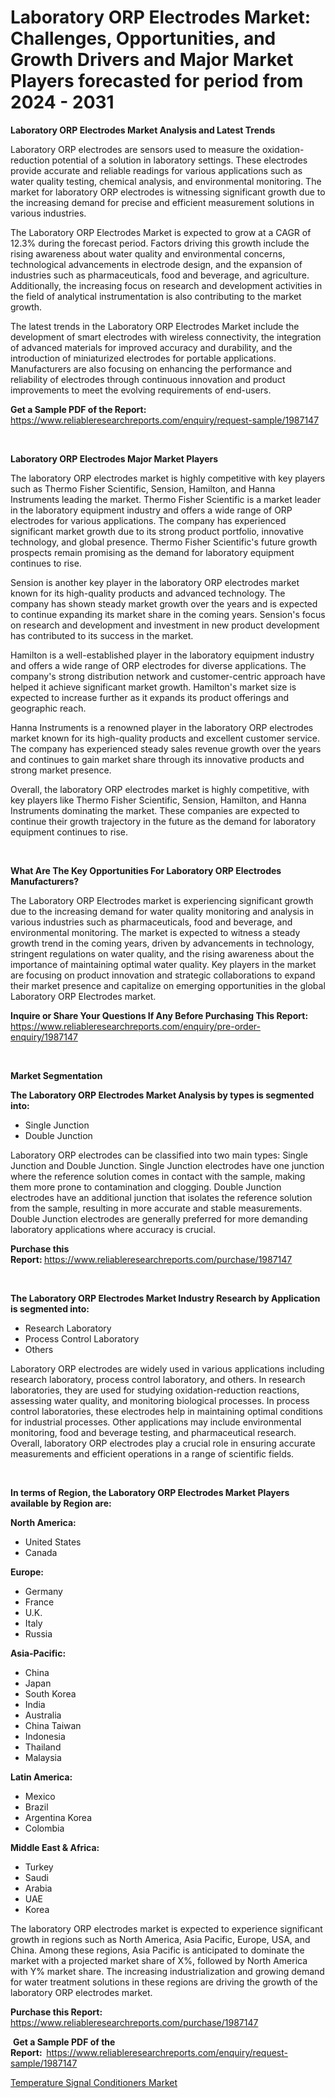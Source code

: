 <p><h1>Laboratory ORP Electrodes Market: Challenges, Opportunities, and Growth Drivers and Major Market Players forecasted for period from 2024 - 2031</h1></p><p><strong>Laboratory ORP Electrodes Market Analysis and Latest Trends</strong></p>
<p><p>Laboratory ORP electrodes are sensors used to measure the oxidation-reduction potential of a solution in laboratory settings. These electrodes provide accurate and reliable readings for various applications such as water quality testing, chemical analysis, and environmental monitoring. The market for laboratory ORP electrodes is witnessing significant growth due to the increasing demand for precise and efficient measurement solutions in various industries.</p><p>The Laboratory ORP Electrodes Market is expected to grow at a CAGR of 12.3% during the forecast period. Factors driving this growth include the rising awareness about water quality and environmental concerns, technological advancements in electrode design, and the expansion of industries such as pharmaceuticals, food and beverage, and agriculture. Additionally, the increasing focus on research and development activities in the field of analytical instrumentation is also contributing to the market growth.</p><p>The latest trends in the Laboratory ORP Electrodes Market include the development of smart electrodes with wireless connectivity, the integration of advanced materials for improved accuracy and durability, and the introduction of miniaturized electrodes for portable applications. Manufacturers are also focusing on enhancing the performance and reliability of electrodes through continuous innovation and product improvements to meet the evolving requirements of end-users.</p></p>
<p><strong>Get a Sample PDF of the Report:&nbsp;</strong> <a href="https://www.reliableresearchreports.com/enquiry/request-sample/1987147">https://www.reliableresearchreports.com/enquiry/request-sample/1987147</a></p>
<p>&nbsp;</p>
<p><strong>Laboratory ORP Electrodes Major Market Players</strong></p>
<p><p>The laboratory ORP electrodes market is highly competitive with key players such as Thermo Fisher Scientific, Sension, Hamilton, and Hanna Instruments leading the market. Thermo Fisher Scientific is a market leader in the laboratory equipment industry and offers a wide range of ORP electrodes for various applications. The company has experienced significant market growth due to its strong product portfolio, innovative technology, and global presence. Thermo Fisher Scientific's future growth prospects remain promising as the demand for laboratory equipment continues to rise.</p><p>Sension is another key player in the laboratory ORP electrodes market known for its high-quality products and advanced technology. The company has shown steady market growth over the years and is expected to continue expanding its market share in the coming years. Sension's focus on research and development and investment in new product development has contributed to its success in the market.</p><p>Hamilton is a well-established player in the laboratory equipment industry and offers a wide range of ORP electrodes for diverse applications. The company's strong distribution network and customer-centric approach have helped it achieve significant market growth. Hamilton's market size is expected to increase further as it expands its product offerings and geographic reach.</p><p>Hanna Instruments is a renowned player in the laboratory ORP electrodes market known for its high-quality products and excellent customer service. The company has experienced steady sales revenue growth over the years and continues to gain market share through its innovative products and strong market presence.</p><p>Overall, the laboratory ORP electrodes market is highly competitive, with key players like Thermo Fisher Scientific, Sension, Hamilton, and Hanna Instruments dominating the market. These companies are expected to continue their growth trajectory in the future as the demand for laboratory equipment continues to rise.</p></p>
<p>&nbsp;</p>
<p><strong>What Are The Key Opportunities For Laboratory ORP Electrodes Manufacturers?</strong></p>
<p><p>The Laboratory ORP Electrodes market is experiencing significant growth due to the increasing demand for water quality monitoring and analysis in various industries such as pharmaceuticals, food and beverage, and environmental monitoring. The market is expected to witness a steady growth trend in the coming years, driven by advancements in technology, stringent regulations on water quality, and the rising awareness about the importance of maintaining optimal water quality. Key players in the market are focusing on product innovation and strategic collaborations to expand their market presence and capitalize on emerging opportunities in the global Laboratory ORP Electrodes market.</p></p>
<p><strong>Inquire or Share Your Questions If Any Before Purchasing This Report:</strong> <a href="https://www.reliableresearchreports.com/enquiry/pre-order-enquiry/1987147">https://www.reliableresearchreports.com/enquiry/pre-order-enquiry/1987147</a></p>
<p>&nbsp;</p>
<p><strong>Market Segmentation</strong></p>
<p><strong>The Laboratory ORP Electrodes Market Analysis by types is segmented into:</strong></p>
<p><ul><li>Single Junction</li><li>Double Junction</li></ul></p>
<p><p>Laboratory ORP electrodes can be classified into two main types: Single Junction and Double Junction. Single Junction electrodes have one junction where the reference solution comes in contact with the sample, making them more prone to contamination and clogging. Double Junction electrodes have an additional junction that isolates the reference solution from the sample, resulting in more accurate and stable measurements. Double Junction electrodes are generally preferred for more demanding laboratory applications where accuracy is crucial.</p></p>
<p><strong>Purchase this Report:&nbsp;</strong><a href="https://www.reliableresearchreports.com/purchase/1987147">https://www.reliableresearchreports.com/purchase/1987147</a></p>
<p>&nbsp;</p>
<p><strong>The Laboratory ORP Electrodes Market Industry Research by Application is segmented into:</strong></p>
<p><ul><li>Research Laboratory</li><li>Process Control Laboratory</li><li>Others</li></ul></p>
<p><p>Laboratory ORP electrodes are widely used in various applications including research laboratory, process control laboratory, and others. In research laboratories, they are used for studying oxidation-reduction reactions, assessing water quality, and monitoring biological processes. In process control laboratories, these electrodes help in maintaining optimal conditions for industrial processes. Other applications may include environmental monitoring, food and beverage testing, and pharmaceutical research. Overall, laboratory ORP electrodes play a crucial role in ensuring accurate measurements and efficient operations in a range of scientific fields.</p></p>
<p>&nbsp;</p>
<p><strong>In terms of Region, the Laboratory ORP Electrodes Market Players available by Region are:</strong></p>
<p>
    <p> <strong> North America: </strong>
        <ul>
            <li>United States</li>
            <li>Canada</li>
        </ul>
        </p> 
    <p> <strong> Europe: </strong>
        <ul>
            <li>Germany</li>
            <li>France</li>
            <li>U.K.</li>
            <li>Italy</li>
            <li>Russia</li>
        </ul>
        </p> 
    <p> <strong> Asia-Pacific: </strong>
        <ul>
            <li>China</li>
            <li>Japan</li>
            <li>South Korea</li>
            <li>India</li>
            <li>Australia</li>
            <li>China Taiwan</li>
            <li>Indonesia</li>
            <li>Thailand</li>
            <li>Malaysia</li>
        </ul>
        </p> 
    <p> <strong> Latin America: </strong>
        <ul>
            <li>Mexico</li>
            <li>Brazil</li>
            <li>Argentina Korea</li>
            <li>Colombia</li>
        </ul>
        </p> 
    <p> <strong> Middle East & Africa: </strong>
        <ul>
            <li>Turkey</li>
            <li>Saudi</li>
            <li>Arabia</li>
            <li>UAE</li>
            <li>Korea</li>
        </ul>
    </p>
    </p>
<p><p>The laboratory ORP electrodes market is expected to experience significant growth in regions such as North America, Asia Pacific, Europe, USA, and China. Among these regions, Asia Pacific is anticipated to dominate the market with a projected market share of X%, followed by North America with Y% market share. The increasing industrialization and growing demand for water treatment solutions in these regions are driving the growth of the laboratory ORP electrodes market.</p></p>
<p><strong>Purchase this Report: </strong><a href="https://www.reliableresearchreports.com/purchase/1987147">https://www.reliableresearchreports.com/purchase/1987147</a></p>
<p>&nbsp;<strong>Get a Sample PDF of the Report:&nbsp;&nbsp;</strong><a href="https://www.reliableresearchreports.com/enquiry/request-sample/1987147">https://www.reliableresearchreports.com/enquiry/request-sample/1987147</a></p>
<p><strong></strong></p>
<p><p><a href="https://github.com/WillieWoodard/Market-Research-Report-List-4/blob/main/temperature-signal-conditioners-market.md">Temperature Signal Conditioners Market</a></p></p>